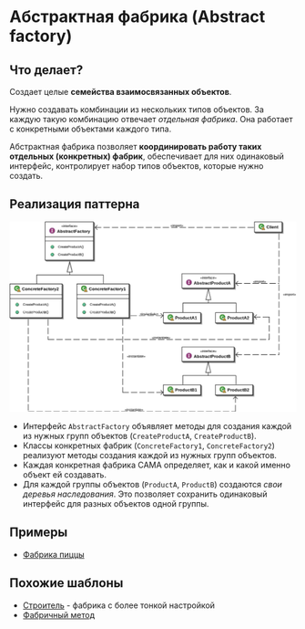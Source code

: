 # Абстрактная фабрика (Abstract factory)

## Что делает?

Создает целые **семейства взаимосвязанных объектов**.

Нужно создавать комбинации из нескольких типов объектов. За каждую такую комбинацию отвечает *отдельная фабрика*. Она работает с конкретными объектами каждого типа. 

Абстрактная фабрика позволяет **координировать работу таких отдельных (конкретных) фабрик**, обеспечивает для них одинаковый интерфейс, контролирует набор типов объектов, которые нужно создать.

## Реализация паттерна

![Схема паттерна Абстрактная фабрика](./scheme/scheme.png)

* Интерфейс `AbstractFactory` объявляет методы для создания каждой из нужных групп объектов (`CreateProductA`, `CreateProductB`).
* Классы конкретных фабрик (`ConcreteFactory1`, `ConcreteFactory2`) реализуют методы создания каждой из нужных групп объектов. 
* Каждая конкретная фабрика САМА определяет, как и какой именно объект ей создавать.
* Для каждой группы объектов (`ProductA`, `ProductB`) создаются *свои деревья наследования*. Это позволяет сохранить одинаковый интерфейс для разных объектов одной группы.

## Примеры

* [Фабрика пиццы](./pizza)

## Похожие шаблоны

* [Строитель](../builder) - фабрика с более тонкой настройкой
* [Фабричный метод](../factoryMethod)